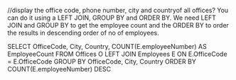 //display the office code, phone number, city and countryof all offices? 
You can do it using a LEFT JOIN, GROUP BY and ORDER BY.
We need LEFT JOIN and GROUP BY to get the employee count and the ORDER BY to order the results in descending order of no of employees.

SELECT OfficeCode, City, Country, COUNT(E.employeeNumber) AS EmployeeCount
FROM Offices O
LEFT JOIN Employees E ON E.OfficeCode = E.OfficeCode
GROUP BY OfficeCode, City, Country
ORDER BY COUNT(E.employeeNumber) DESC


